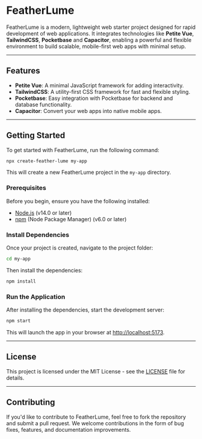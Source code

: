 # FeatherLume

FeatherLume is a modern, lightweight web starter project designed for rapid development of web applications. It integrates technologies like **Petite Vue**, **TailwindCSS**, **Pocketbase** and **Capacitor**, enabling a powerful and flexible environment to build scalable, mobile-first web apps with minimal setup.

---

## Features

- **Petite Vue**: A minimal JavaScript framework for adding interactivity.
- **TailwindCSS**: A utility-first CSS framework for fast and flexible styling.
- **Pocketbase**: Easy integration with Pocketbase for backend and database functionality.
- **Capacitor**: Convert your web apps into native mobile apps.

---

## Getting Started

To get started with FeatherLume, run the following command:

```bash
npx create-feather-lume my-app
```

This will create a new FeatherLume project in the `my-app` directory.

### Prerequisites

Before you begin, ensure you have the following installed:

- [Node.js](https://nodejs.org/en/) (v14.0 or later)
- [npm](https://www.npmjs.com/) (Node Package Manager) (v6.0 or later)

### Install Dependencies

Once your project is created, navigate to the project folder:

```bash
cd my-app
```

Then install the dependencies:

```bash
npm install
```

### Run the Application

After installing the dependencies, start the development server:

```bash
npm start
```

This will launch the app in your browser at [http://localhost:5173](http://localhost:5173).

---

## License

This project is licensed under the MIT License - see the [LICENSE](LICENSE) file for details.

---

## Contributing

If you'd like to contribute to FeatherLume, feel free to fork the repository and submit a pull request. We welcome contributions in the form of bug fixes, features, and documentation improvements.
